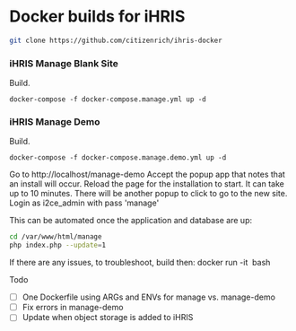 # Docker builds for iHRIS

```sh
git clone https://github.com/citizenrich/ihris-docker
```

### iHRIS Manage Blank Site

Build.
```
docker-compose -f docker-compose.manage.yml up -d
```

### iHRIS Manage Demo

Build.
```
docker-compose -f docker-compose.manage.demo.yml up -d
```

Go to http://localhost/manage-demo Accept the popup app that notes that an install will occur.
Reload the page for the installation to start. It can take up to 10 minutes. There will be another popup to click to go to the new site. Login as i2ce_admin with pass 'manage'

This can be automated once the application and database are up:
```sh
cd /var/www/html/manage
php index.php --update=1
```

If there are any issues, to troubleshoot, build then: docker run -it <image hash> bash

Todo
- [ ] One Dockerfile using ARGs and ENVs for manage vs. manage-demo
- [ ] Fix errors in manage-demo
- [ ] Update when object storage is added to iHRIS
